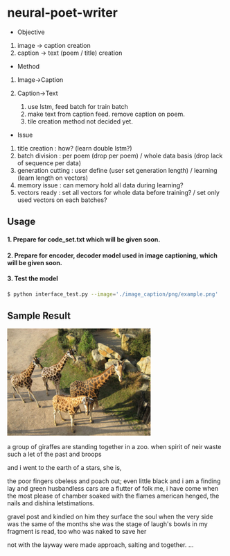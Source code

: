 # neural-poet-writer

- Objective
1. image -> caption creation
2. caption -> text (poem / title) creation

- Method
1. Image->Caption

2. Caption->Text
	1. use lstm, feed batch for train batch
	2. make text from caption feed. remove caption on poem.
	3. tile creation method not decided yet.

- Issue
1. title creation : how? (learn double lstm?)
2. batch division : per poem (drop per poem) / whole data basis (drop lack of sequence per data)
3. generation cutting : user define (user set generation length) / learning (learn length on vectors)
4. memory issue : can memory hold all data during learning?
5. vectors ready : set all vectors for whole data before training? / set only used vectors on each batches?

## Usage


#### 1. Prepare for code_set.txt which will be given soon.
#### 2. Prepare for encoder, decoder model used in image captioning, which will be given soon.
#### 3. Test the model
```bash
$ python interface_test.py --image='./image_caption/png/example.png'
```

## Sample Result

<p><img src="./image_caption/png/example.png"></p>
<p>a group of giraffes are standing together in a zoo.
when spirit of neir waste such a let of the past and broops

and i went
to the earth of a stars‚ she is‚

the poor fingers obeless and poach out; even little black
and i am a finding lay and
green husbandless cars are a flutter
of folk me‚ i have come
when the most please of chamber soaked with the flames american henged‚
the nails and dishina letstimations.

gravel post and kindled on him they surface the soul when the very side was the same of the months
she was the stage
of laugh's bowls
in my fragment is read‚ too
who was naked to save her

not with the layway were made approach‚
salting and together.
…</p>
